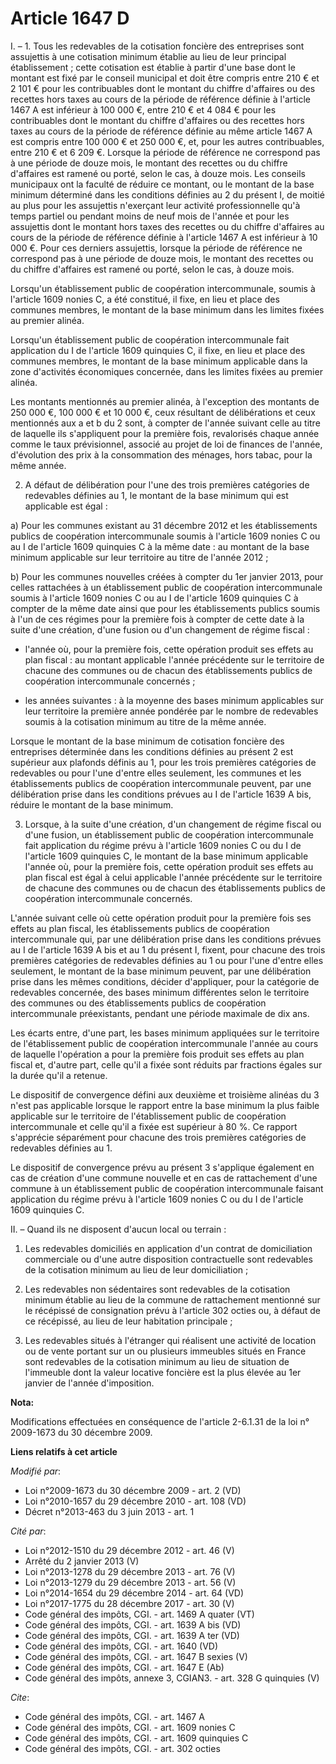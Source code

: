 # Article 1647 D

I. – 1. Tous les redevables de la cotisation foncière des entreprises sont assujettis à une cotisation minimum établie au
lieu de leur principal établissement ; cette cotisation est établie à partir d'une base dont le montant est fixé par le
conseil municipal et doit être compris entre 210 € et 2 101 € pour les contribuables dont le montant du chiffre d'affaires ou
des recettes hors taxes au cours de la période de référence définie à l'article 1467 A est inférieur à 100 000 €, entre 210 €
et 4 084 € pour les contribuables dont le montant du chiffre d'affaires ou des recettes hors taxes au cours de la période de
référence définie au même article 1467 A est compris entre 100 000 € et 250 000 €, et, pour les autres contribuables, entre
210 € et 6 209 €. Lorsque la période de référence ne correspond pas à une période de douze mois, le montant des recettes ou
du chiffre d'affaires est ramené ou porté, selon le cas, à douze mois. Les conseils municipaux ont la faculté de réduire ce
montant, ou le montant de la base minimum déterminé dans les conditions définies au 2 du présent I, de moitié au plus pour
les assujettis n'exerçant leur activité professionnelle qu'à temps partiel ou pendant moins de neuf mois de l'année et pour
les assujettis dont le montant hors taxes des recettes ou du chiffre d'affaires au cours de la période de référence définie à
l'article 1467 A est inférieur à 10 000 €. Pour ces derniers assujettis, lorsque la période de référence ne correspond pas à
une période de douze mois, le montant des recettes ou du chiffre d'affaires est ramené ou porté, selon le cas, à douze mois.

Lorsqu'un établissement public de coopération intercommunale, soumis à l'article 1609 nonies C, a été constitué, il fixe, en
lieu et place des communes membres, le montant de la base minimum dans les limites fixées au premier alinéa.

Lorsqu'un établissement public de coopération intercommunale fait application du I de l'article 1609 quinquies C, il fixe, en
lieu et place des communes membres, le montant de la base minimum applicable dans la zone d'activités économiques concernée,
dans les limites fixées au premier alinéa.

Les montants mentionnés au premier alinéa, à l'exception des montants de 250 000 €, 100 000 € et 10 000 €, ceux résultant de
délibérations et ceux mentionnés aux a et b du 2 sont, à compter de l'année suivant celle au titre de laquelle ils
s'appliquent pour la première fois, revalorisés chaque année comme le taux prévisionnel, associé au projet de loi de finances
de l'année, d'évolution des prix à la consommation des ménages, hors tabac, pour la même année.

2. A défaut de délibération pour l'une des trois premières catégories de redevables définies au 1, le montant de la base
minimum qui est applicable est égal :

a) Pour les communes existant au 31 décembre 2012 et les établissements publics de coopération intercommunale soumis à
l'article 1609 nonies C ou au I de l'article 1609 quinquies C à la même date : au montant de la base minimum applicable sur
leur territoire au titre de l'année 2012 ;

b) Pour les communes nouvelles créées à compter du 1er janvier 2013, pour celles rattachées à un établissement public de
coopération intercommunale soumis à l'article 1609 nonies C ou au I de l'article 1609 quinquies C à compter de la même date
ainsi que pour les établissements publics soumis à l'un de ces régimes pour la première fois à compter de cette date à la
suite d'une création, d'une fusion ou d'un changement de régime fiscal :

- l'année où, pour la première fois, cette opération produit ses effets au plan fiscal : au montant applicable l'année
précédente sur le territoire de chacune des communes ou de chacun des établissements publics de coopération intercommunale
concernés ;

- les années suivantes : à la moyenne des bases minimum applicables sur leur territoire la première année pondérée par le
nombre de redevables soumis à la cotisation minimum au titre de la même année.

Lorsque le montant de la base minimum de cotisation foncière des entreprises déterminée dans les conditions définies au
présent 2 est supérieur aux plafonds définis au 1, pour les trois premières catégories de redevables ou pour l'une d'entre
elles seulement, les communes et les établissements publics de coopération intercommunale peuvent, par une délibération prise
dans les conditions prévues au I de l'article 1639 A bis, réduire le montant de la base minimum.

3. Lorsque, à la suite d'une création, d'un changement de régime fiscal ou d'une fusion, un établissement public de
coopération intercommunale fait application du régime prévu à l'article 1609 nonies C ou du I de l'article 1609 quinquies C,
le montant de la base minimum applicable l'année où, pour la première fois, cette opération produit ses effets au plan fiscal
est égal à celui applicable l'année précédente sur le territoire de chacune des communes ou de chacun des établissements
publics de coopération intercommunale concernés.

L'année suivant celle où cette opération produit pour la première fois ses effets au plan fiscal, les établissements publics
de coopération intercommunale qui, par une délibération prise dans les conditions prévues au I de l'article 1639 A bis et au
1 du présent I, fixent, pour chacune des trois premières catégories de redevables définies au 1 ou pour l'une d'entre elles
seulement, le montant de la base minimum peuvent, par une délibération prise dans les mêmes conditions, décider d'appliquer,
pour la catégorie de redevables concernée, des bases minimum différentes selon le territoire des communes ou des
établissements publics de coopération intercommunale préexistants, pendant une période maximale de dix ans.

Les écarts entre, d'une part, les bases minimum appliquées sur le territoire de l'établissement public de coopération
intercommunale l'année au cours de laquelle l'opération a pour la première fois produit ses effets au plan fiscal et, d'autre
part, celle qu'il a fixée sont réduits par fractions égales sur la durée qu'il a retenue.

Le dispositif de convergence défini aux deuxième et troisième alinéas du 3 n'est pas applicable lorsque le rapport entre la
base minimum la plus faible applicable sur le territoire de l'établissement public de coopération intercommunale et celle
qu'il a fixée est supérieur à 80 %. Ce rapport s'apprécie séparément pour chacune des trois premières catégories de
redevables définies au 1.

Le dispositif de convergence prévu au présent 3 s'applique également en cas de création d'une commune nouvelle et en cas de
rattachement d'une commune à un établissement public de coopération intercommunale faisant application du régime prévu à
l'article 1609 nonies C ou du I de l'article 1609 quinquies C.

II. – Quand ils ne disposent d'aucun local ou terrain :

1. Les redevables domiciliés en application d'un contrat de domiciliation commerciale ou d'une autre disposition
contractuelle sont redevables de la cotisation minimum au lieu de leur domiciliation ;

2. Les redevables non sédentaires sont redevables de la cotisation minimum établie au lieu de la commune de rattachement
mentionné sur le récépissé de consignation prévu à l'article 302 octies ou, à défaut de ce récépissé, au lieu de leur
habitation principale ;

3. Les redevables situés à l'étranger qui réalisent une activité de location ou de vente portant sur un ou plusieurs
immeubles situés en France sont redevables de la cotisation minimum au lieu de situation de l'immeuble dont la valeur
locative foncière est la plus élevée au 1er janvier de l'année d'imposition.

**Nota:**

Modifications effectuées en conséquence de l'article 2-6.1.31 de la loi n° 2009-1673 du 30 décembre 2009.

**Liens relatifs à cet article**

_Modifié par_:

  - Loi n°2009-1673 du 30 décembre 2009 - art. 2 (VD)
  - Loi n°2010-1657 du 29 décembre 2010 - art. 108 (VD)
  - Décret n°2013-463 du 3 juin 2013 - art. 1

_Cité par_:

  - Loi n°2012-1510 du 29 décembre 2012 - art. 46 (V)
  - Arrêté du 2 janvier 2013 (V)
  - Loi n°2013-1278 du 29 décembre 2013 - art. 76 (V)
  - Loi n°2013-1279 du 29 décembre 2013 - art. 56 (V)
  - Loi n°2014-1654 du 29 décembre 2014 - art. 64 (VD)
  - Loi n°2017-1775 du 28 décembre 2017 - art. 30 (V)
  - Code général des impôts, CGI. - art. 1469 A quater (VT)
  - Code général des impôts, CGI. - art. 1639 A bis (VD)
  - Code général des impôts, CGI. - art. 1639 A ter (VD)
  - Code général des impôts, CGI. - art. 1640 (VD)
  - Code général des impôts, CGI. - art. 1647 B sexies (V)
  - Code général des impôts, CGI. - art. 1647 E (Ab)
  - Code général des impôts, annexe 3, CGIAN3. - art. 328 G quinquies (V)

_Cite_:

  - Code général des impôts, CGI. - art. 1467 A
  - Code général des impôts, CGI. - art. 1609 nonies C
  - Code général des impôts, CGI. - art. 1609 quinquies C
  - Code général des impôts, CGI. - art. 302 octies
